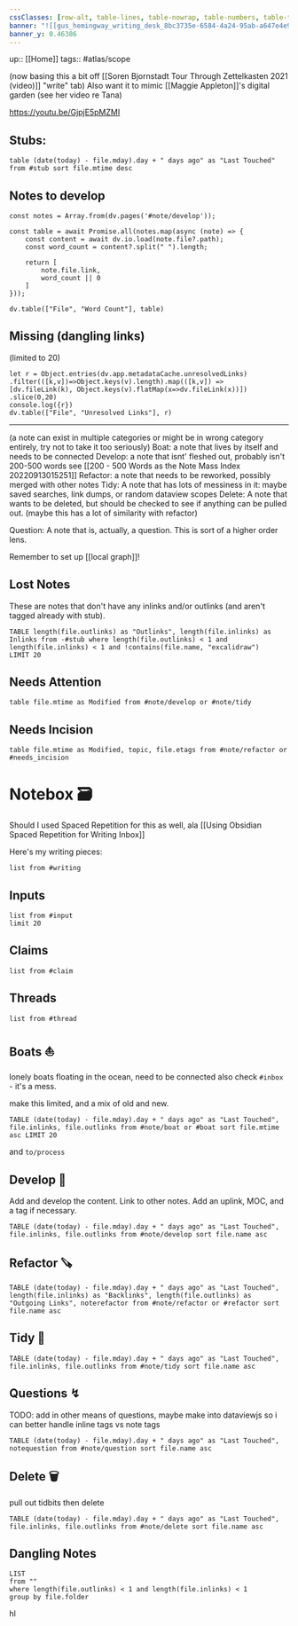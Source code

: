 ```yaml
---
cssClasses: [row-alt, table-lines, table-nowrap, table-numbers, table-tabular]
banner: "![[gus_hemingway_writing_desk_8bc3735e-6584-4a24-95ab-a647e4e9612a.png]]"
banner_y: 0.46386
---
```


up:: [[Home]]
tags:: #atlas/scope

(now basing this a bit off [[Soren Bjornstadt Tour Through Zettelkasten 2021 (video)]] "write" tab)
Also want it to mimic [[Maggie Appleton]]'s digital garden (see her video re Tana)

https://youtu.be/GjpjE5pMZMI

## Stubs:

```dataview
table (date(today) - file.mday).day + " days ago" as "Last Touched" from #stub sort file.mtime desc
```

## Notes to develop

```dataviewjs
const notes = Array.from(dv.pages('#note/develop'));

const table = await Promise.all(notes.map(async (note) => {
	const content = await dv.io.load(note.file?.path);
	const word_count = content?.split(" ").length;
	
	return [
		note.file.link,
		word_count || 0
	]
}));

dv.table(["File", "Word Count"], table)

```

## Missing (dangling links)
(limited to 20)
```dataviewjs
let r = Object.entries(dv.app.metadataCache.unresolvedLinks) .filter(([k,v])=>Object.keys(v).length).map(([k,v]) => [dv.fileLink(k), Object.keys(v).flatMap(x=>dv.fileLink(x))])
.slice(0,20)
console.log({r})
dv.table(["File", "Unresolved Links"], r)
```







---



(a note can exist in multiple categories or might be in wrong category entirely, try not to take it too seriously)
Boat: a note that lives by itself and needs to be connected
Develop: a note that isnt' fleshed out, probably isn't 200-500 words see [[200 - 500 Words as the Note Mass Index 20220913015251]]
Refactor: a note that needs to be reworked, possibly merged with other notes
Tidy: A note that has lots of messiness in it: maybe saved searches, link dumps, or random dataview scopes
Delete: A note that wants to be deleted, but should be checked to see if anything can be pulled out. (maybe this has a lot of similarity with refactor)

Question: A note that is, actually, a question. This is sort of a higher order lens.

Remember to set up [[local graph]]!







## Lost Notes

These are notes that don't have any inlinks and/or outlinks (and aren't tagged already with stub).

```dataview
TABLE length(file.outlinks) as "Outlinks", length(file.inlinks) as Inlinks from -#stub where length(file.outlinks) < 1 and length(file.inlinks) < 1 and !contains(file.name, "excalidraw")
LIMIT 20
```

## Needs Attention

```dataview
table file.mtime as Modified from #note/develop or #note/tidy 
```

## Needs Incision

```dataview
table file.mtime as Modified, topic, file.etags from #note/refactor or #needs_incision 
```



# Notebox 🗃️



Should I used Spaced Repetition for this as well, ala [[Using Obsidian Spaced Repetition for Writing Inbox]]

Here's my writing pieces:

```dataview
list from #writing
```

## Inputs

```dataview
list from #input
limit 20
```

## Claims

```dataview
list from #claim
```

## Threads 



```dataview
list from #thread
```




## Boats ⛵
lonely boats floating in the ocean, need to be connected
also check `#inbox` - it's a mess.

make this limited, and a mix of old and new.

```dataview
TABLE (date(today) - file.mday).day + " days ago" as "Last Touched", file.inlinks, file.outlinks from #note/boat or #boat sort file.mtime asc LIMIT 20
```


and `to/process`

## Develop 🍃

Add and develop the content. Link to other notes. Add an uplink, MOC, and a tag if necessary.

```dataview
TABLE (date(today) - file.mday).day + " days ago" as "Last Touched", file.inlinks, file.outlinks from #note/develop sort file.name asc
```

## Refactor 🪚

```dataview
TABLE (date(today) - file.mday).day + " days ago" as "Last Touched", length(file.inlinks) as "Backlinks", length(file.outlinks) as "Outgoing Links", noterefactor from #note/refactor or #refactor sort file.name asc
```


## Tidy 🧹

```dataview
TABLE (date(today) - file.mday).day + " days ago" as "Last Touched", file.inlinks, file.outlinks from #note/tidy sort file.name asc
```

## Questions ↯
TODO: add in other means of questions, maybe make into dataviewjs so i can better handle inline tags vs note tags
```dataview
TABLE (date(today) - file.mday).day + " days ago" as "Last Touched", notequestion from #note/question sort file.name asc
```

## Delete 🗑️

pull out tidbits then delete

```dataview
TABLE (date(today) - file.mday).day + " days ago" as "Last Touched", file.inlinks, file.outlinks from #note/delete sort file.name asc
```



## Dangling Notes



```dataview
LIST
from ""
where length(file.outlinks) < 1 and length(file.inlinks) < 1
group by file.folder
```
hl
